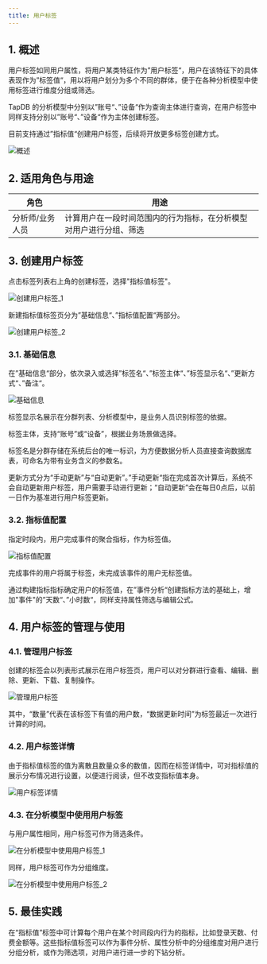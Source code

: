```yaml
---
title: 用户标签
---
```


## 1. 概述

用户标签如同用户属性，将用户某类特征作为”用户标签“，用户在该特征下的具体表现作为”标签值“，用以将用户划分为多个不同的群体，便于在各种分析模型中使用标签进行维度分组或筛选。

TapDB 的分析模型中分别以”账号“、”设备“作为查询主体进行查询，在用户标签中同样支持分别以”账号“、”设备“作为主体创建标签。

目前支持通过”指标值“创建用户标签，后续将开放更多标签创建方式。

![概述](/img/customEvent/userTag_1.png)

## 2. 适用角色与用途

| 角色 | 用途 |
| --------------- | -------------------------------------------------------- |
| 分析师/业务人员 | 计算用户在一段时间范围内的行为指标，在分析模型对用户进行分组、筛选 |

## 3. 创建用户标签

点击标签列表右上角的创建标签，选择"指标值标签"。

![创建用户标签_1](/img/customEvent/userTag_2.png)

新建指标值标签页分为”基础信息“、”指标值配置“两部分。

![创建用户标签_2](/img/customEvent/userTag_3.png)

### 3.1. 基础信息

在”基础信息“部分，依次录入或选择”标签名“、”标签主体“、”标签显示名“、”更新方式“、”备注“。

![基础信息](/img/customEvent/userTag_4.png)

标签显示名展示在分群列表、分析模型中，是业务人员识别标签的依据。

标签主体，支持“账号”或“设备”，根据业务场景做选择。

标签名是分群存储在系统后台的唯一标识，为方便数据分析人员直接查询数据库表，可命名为带有业务含义的参数名。

更新方式分为“手动更新”与“自动更新”。”手动更新“指在完成首次计算后，系统不会自动更新用户标签，用户需要手动进行更新；“自动更新”会在每日0点后，以前一日作为基准进行用户标签更新。

### 3.2. 指标值配置

指定时段内，用户完成事件的聚合指标，作为标签值。

![指标值配置](/img/customEvent/userTag_5.png)

完成事件的用户将属于标签，未完成该事件的用户无标签值。

通过构建指标指标确定用户的标签值，在”事件分析“创建指标方法的基础上，增加"事件"的”天数“、”小时数“，同样支持属性筛选与编辑公式。

## 4. 用户标签的管理与使用

### 4.1. 管理用户标签

创建的标签会以列表形式展示在用户标签页，用户可以对分群进行查看、编辑、删除、更新、下载、复制操作。

![管理用户标签](/img/customEvent/userTag_6.png)

其中，“数量”代表在该标签下有值的用户数，“数据更新时间”为标签最近一次进行计算的时间。

### 4.2. 用户标签详情

由于指标值标签的值为离散且数量众多的数值，因而在标签详情中，可对指标值的展示分布情况进行设置，以便进行阅读，但不改变指标值本身。

![用户标签详情](/img/customEvent/userTag_7.png)

### 4.3. 在分析模型中使用用户标签

与用户属性相同，用户标签可作为筛选条件。

![在分析模型中使用用户标签_1](/img/customEvent/userTag_8.png)

同样，用户标签可作为分组维度。

![在分析模型中使用用户标签_2](/img/customEvent/userTag_9.png)

## 5. 最佳实践

在“指标值”标签中可计算每个用户在某个时间段内行为的指标，比如登录天数、付费金额等。这些指标值标签可以作为事件分析、属性分析中的分组维度对用户进行分组分析，或作为筛选项，对用户进行进一步的下钻分析。
